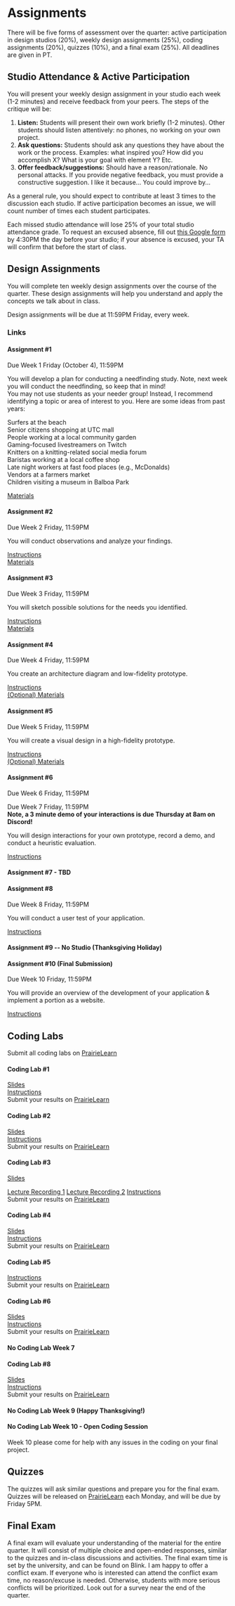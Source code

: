 # Assignments

There will be five forms of assessment over the quarter: active participation in design studios (20%), weekly design assignments (25%), coding assignments (20%), quizzes (10%), and a final exam (25%). All deadlines are given in PT.  

## Studio Attendance  & Active Participation   
You will present your weekly design assignment in your studio each week (1-2 minutes) and receive feedback from your peers. The steps of the critique will be:    
1) **Listen:** Students will present their own work briefly (1-2 minutes). Other students should listen attentively: no phones, no working on your own project.    
2) **Ask questions:** Students should ask any questions they have about the work or the process. Examples: what inspired you? How did you accomplish X? What is your goal with element Y? Etc.   
3) **Offer feedback/suggestions:** Should have a reason/rationale. No personal attacks. If you provide negative feedback, you must provide a constructive suggestion. I like it because… You could improve by…   

   
As a general rule, you should expect to contribute at least 3 times to the discussion each studio. If active participation becomes an issue, we will count number of times each student participates. 

Each missed studio attendance will lose 25% of your total studio attendance grade. To request an excused absence, fill out [this Google form](https://forms.gle/M77m6T62NeBCsPLcA) by 4:30PM the day before your studio; if your absence is excused, your TA will confirm that before the start of class. 

## Design Assignments

You will complete ten weekly design assignments over the course of the quarter. These design assignments will help you understand and apply the concepts we talk about in class.  

Design assignments will be due at 11:59PM Friday, every week. 

### Links

#### Assignment #1
Due Week 1 Friday (October 4), 11:59PM  

You will develop a plan for conducting a needfinding study. Note, next week you will conduct the needfinding, so keep that in mind!   
You may not use students as your needer group! Instead, I recommend identifying a topic or area of interest to you. Here are some ideas from past years:

Surfers at the beach   
Senior citizens shopping at UTC mall   
People working at a local community garden   
Gaming-focused livestreamers on Twitch   
Knitters on a knitting-related social media forum    
Baristas working at a local coffee shop    
Late night workers at fast food places (e.g., McDonalds)    
Vendors at a farmers market   
Children visiting a museum in Balboa Park    


[Materials](https://drive.google.com/file/d/1JmKrg75gFlEcPON22ZeYP9DJ_2r15f8z/view?usp=sharing)   

#### Assignment #2
Due Week 2 Friday, 11:59PM   

You will conduct observations and analyze your findings.       

[Instructions](https://docs.google.com/document/d/1KBe2s9GNwFuY1aQ89Qbt-_EPUbHai-ivlP-lgdmDbZc/edit?usp=sharing)   
[Materials](https://drive.google.com/file/d/1C4wS1ebfbmMwRIxqFiyP-40Ln_vRZr33/view?usp=drive_link)   

#### Assignment #3   
Due Week 3 Friday, 11:59PM   

You will sketch possible solutions for the needs you identified.          

[Instructions](https://docs.google.com/document/d/1lagFlIdlN0dpGQgtR_ytREDWwnOQiFskwua425pMqvQ/edit?usp=sharing)   
[Materials](https://drive.google.com/file/d/120TzpI6lG39vWzKcNr3WIsN6O0DTF-B4/view?usp=drive_link)   

#### Assignment #4   
Due Week 4 Friday, 11:59PM   

You create an architecture diagram and low-fidelity prototype.           

[Instructions](https://docs.google.com/document/d/18AqOm0jqx5qzHDpHolhnFmm_omsYep_b3fZ_czbnXgg/edit?usp=sharing)    
[(Optional) Materials](https://drive.google.com/file/d/1MlFAo7Ka9NNhS16DeVXNJmqXRVqd_Exu/view?usp=drive_link)  

#### Assignment #5
Due Week 5 Friday, 11:59PM

You will create a visual design in a high-fidelity prototype.      

[Instructions](https://docs.google.com/document/d/1_NbR9TsVBq5aruLEiy6Pts5PpoLP3gX5GRwX0Jh-rU4/edit?usp=sharing)    
[(Optional) Materials](https://drive.google.com/file/d/1BBlxi9aJmm0bwk-lI7dgwL-ERA079iJc/view?usp=drive_link)   

#### Assignment #6   
Due Week 6 Friday, 11:59PM   

Due Week 7 Friday, 11:59PM   
**Note, a 3 minute demo of your interactions is due Thursday at 8am on Discord!**   

You will design interactions for your own prototype, record a demo, and conduct a heuristic evaluation.    

[Instructions](https://docs.google.com/document/d/1Kzcb2fcSCdk1JpTLnV_OMwTfuXd2TwNp2DF_WWmZ9Ww/edit?usp=sharing) 

#### Assignment #7 - TBD   

<!-- You will identify examples of interaction design and design interactions for your own prototype.   
  
 Note, this assignment is optional and is intended for students who joined the class late and missed the first 1-2 design assignments.

[Instructions](https://docs.google.com/document/d/19pxaqOzsWlHvusqWgkkVtZdgNkxZVw-xVorJHO2A5L8/edit?usp=sharing)   -->


#### Assignment #8 
Due Week 8 Friday, 11:59PM   

You will conduct a user test of your application.      

[Instructions](https://docs.google.com/document/d/1yDeHKnBoFRPAy0iW1lMskdNYTSF73OuJyZCWKqOxsoA/edit?usp=sharing)

<!-- You will conduct a heuristic evaluation and usability testing on an existing application (not your own).-->             

<!--
[Instructions](https://docs.google.com/document/d/1Qcm0QSWObYGQSkPO_5YgVYUl3uLEi61t9R8FVFOFAB4/edit?usp=sharing)   -->

#### Assignment #9 -- No Studio (Thanksgiving Holiday)   
  



#### Assignment #10 (Final Submission)
Due Week 10 Friday, 11:59PM 

You will provide an overview of the development of your application & implement a portion as a website.  

[Instructions](https://docs.google.com/document/d/1GcvxMZ7_ihoFjwwzi_eOzZzZ44d2wEp4f56A3wM2ddo/edit?usp=sharing)



<!--
#### Assignment #3 
Due Friday October 7, 11:59PM   

You will conduct observations and analyze your findings.        
Will be released Monday October 3.  

[Instructions](https://docs.google.com/document/d/1ItD3q_uJKi2yv2CJAlFe3eI1kH-Hvdrp_F0VpptrZCE/edit?usp=sharing), [Rubric](https://docs.google.com/document/d/1cbY5dA84rzyzzQaDTvHo5kbgaW36I5LQSaDml1mAo_o/edit?usp=sharing), and [Templates](https://drive.google.com/drive/folders/1Zpq602P_8BHOimPo6Ul5c4qyv2Mh9BYf?usp=sharing)

#### Assignment #3
Due Friday October 15, 11:59PM   

You will sketch possible solutions for the needs you identified.        
Will be released Monday October 7.  

[Instructions and Rubric](https://docs.google.com/document/d/1-vAP14w8XsAzl1puRHVVDSHhGaJ2rcNDyfSXr_Wk1IY/edit?usp=sharing)


#### Assignment #4
Due Friday October 21, 11:59PM   

You will create an architecture diagram and low-fidelity prototype either of or to support your solution.        
Will be released Monday October 17.  

[Instructions and Rubric](https://docs.google.com/document/d/1SwIGVOvrpv2KGslgxCNvh0v4zeZXscNu_KrBqAJgJ8o/edit?usp=sharing)


#### Assignment #5
Due Friday October 28, 11:59PM   

You will create low-fidelity prototypes of interactions in your solution. During studio only.           

[Instructions and Rubric](https://docs.google.com/document/d/1i1MwKyfyfTq77hmWvDUn9qAbm01DXu7nZfl3lQIY1Mg/edit?usp=sharing)

#### Assignment #6   
Due Friday November 4, 11:59PM  

You will create medium to high-fidelity prototypes of the visual design of some part of your solution.  

[Instructions and Rubric](https://docs.google.com/document/d/1z-ZJKr9lIQOmlzhN_lOYKMDq83-tBjlrH6L6w1iVLWQ/edit?usp=sharing)  

#### Assignment #7   
Due Thursday November 10, 11:59PM  

You will find and analyze an example of a dark pattern.  

[Instructions and Rubric](https://docs.google.com/document/d/1KJYfWpoRGtZtPlIvUNS91hw_EZpJkFtUQbZtAZoicQE/edit?usp=sharing)  

#### Assignment #8   
Due Friday November 18, 11:59PM  

You will brainstorm a no-interface solution to one of your needfinding problems.    
Note: due to the student worker strike, this assignment will be peer graded.   

[Instructions and Rubric](https://docs.google.com/document/d/1D4sdrL0BGtqEATjX6_u1Y3d1e70NdEnMfSA5QYvQiwQ/edit?usp=sharing)  

#### Assignment #9   
Due Friday December 2, 11:59PM  

You will plan user testing for your tool or system.     

[Instructions and Rubric](https://docs.google.com/document/d/1YER0AcptYVQfVK-Wl6NZIJddqFPzhF9vXnRR49aV8zg/edit?usp=sharing)  
-->

## Coding Labs

Submit all coding labs on [PrairieLearn](https://us.prairielearn.com/pl/course_instance/165782)    

#### Coding Lab #1

[Slides](https://drive.google.com/file/d/13-V6r0Co6R36FqBstnh8FN3hF_XUhqPt/view?usp=drive_link)    
[Instructions](https://docs.google.com/document/d/1Vw_FP30RpA4RJIafceWIcOg2oDhlk_1bRuqGWPKcDKQ/edit?usp=sharing)    
Submit your results on [PrairieLearn](https://us.prairielearn.com)  

#### Coding Lab #2

[Slides](https://drive.google.com/file/d/1iodcRI7mTa1R-eou1qrOxgZ5FyL1gw9e/view?usp=sharing)     
[Instructions](https://docs.google.com/document/d/1NXNImg8zl1R0GK8Y9IM2j712zuM892J1xbQnM7SAzdA/edit?usp=drive_link)    
Submit your results on [PrairieLearn](https://us.prairielearn.com)  

#### Coding Lab #3   

[Slides](https://drive.google.com/file/d/1nGdStMezjX7CRQ44YvaMoCT9rEt-ieBl/view?usp=share_link)    
<!--[Lecture Recording](https://drive.google.com/file/d/1mJMeiJQmANY4AU3I6-XQUOL2jHuOF7sk/view?usp=share_link)  --> 
[Lecture Recording 1](https://drive.google.com/file/d/11t1DPibTtYOh-00CYdfnNm8lm2PtOKzg/view?usp=sharing) [Lecture Recording 2](https://drive.google.com/file/d/1mJMeiJQmANY4AU3I6-XQUOL2jHuOF7sk/view?usp=share_link)
[Instructions](https://docs.google.com/document/d/12ivLXLjBSvvynfy07yLdoSw0VGl9SGYxDgyg-ugsgqE/edit?usp=sharing)   
Submit your results on [PrairieLearn](https://us.prairielearn.com)  

#### Coding Lab #4   

[Slides](https://drive.google.com/file/d/1dypisj0IXGdWkh6ZudbPpLSV0Jyk4EiU/view?usp=drive_link)   
[Instructions](https://docs.google.com/document/d/1tP2r-JYAmiyPys0yfKyShRXUG9u8qh97JvKEhPNMid8/edit?usp=sharing)   
Submit your results on [PrairieLearn](https://us.prairielearn.com)  

#### Coding Lab #5  

[Instructions](https://docs.google.com/document/d/1EmJxAlJeR9kq3LCZiI141mHxGWgwd7pxupG-M5Q01G4/edit?usp=sharing)    
Submit your results on [PrairieLearn](https://us.prairielearn.com)  

#### Coding Lab #6   

[Slides](https://drive.google.com/file/d/1RL3zyWmj1pjgtm2uXzkMPzVzl4knhNOM/view?usp=drive_link)   
[Instructions](https://docs.google.com/document/d/1rgtl5vj8MLkq6UCvBDc5JbB95monima26HxqoeoutdU/edit?usp=sharing)   
Submit your results on [PrairieLearn](https://us.prairielearn.com/pl/course_instance/143041/assessment/2378129)   

#### No Coding Lab Week 7

#### Coding Lab #8

[Slides](https://drive.google.com/file/d/1YqYjhA5ik_9xVvaCRsHGTvyipE9yxqls/view?usp=drive_link)   
[Instructions](https://docs.google.com/document/d/1DWGK9WBzY_Ne5OumiyMtNWuL1i6QatxvsPNsBNqcjY8/edit?usp=sharing)   
Submit your results on [PrairieLearn](https://us.prairielearn.com/pl/course_instance/143041/assessment/2380835)    

#### No Coding Lab Week 9 (Happy Thanksgiving!)

#### No Coding Lab Week 10 - Open Coding Session

Week 10 please come for help with any issues in the coding on your final project. 

## Quizzes
  
The quizzes will ask similar questions and prepare you for the final exam. Quizzes will be released on [PrairieLearn](https://us.prairielearn.com/pl/course_instance/165782) each Monday, and will be due by Friday 5PM.    

## Final Exam

A final exam will evaluate your understanding of the material for the entire quarter. It will consist of multiple choice and open-ended responses, similar to the quizzes and in-class discussions and activities. The final exam time is set by the university, and can be found on Blink. I am happy to offer a conflict exam. If everyone who is interested can attend the conflict exam time, no reason/excuse is needed. Otherwise, students with more serious conflicts will be prioritized. Look out for a survey near the end of the quarter. 
